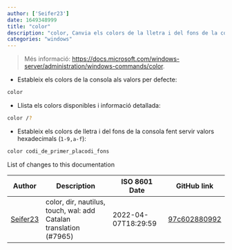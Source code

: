 ```yaml
---
author: ['Seifer23']
date: 1649348999
title: "color"
description: "color, Canvia els colors de la lletra i del fons de la consola."
categories: "windows"
---
```

> Més informació: <https://docs.microsoft.com/windows-server/administration/windows-commands/color>.

- Estableix els colors de la consola als valors per defecte:

```bash
color
```

- Llista els colors disponibles i informació detallada:

```bash
color /?
```

- Estableix els colors de lletra i del fons de la consola fent servir valors hexadecimals (`1-9,a-f`):

```bash
color codi_de_primer_placodi_fons
```
List of changes to this documentation


Author | Description | ISO 8601 Date | GitHub link
------|-----|-----|-----
[Seifer23](mailto:48915360+Seifer23@users.noreply.github.com) | color, dir, nautilus, touch, wal: add Catalan translation (#7965) | 2022-04-07T18:29:59 | [97c602880992](https://github.com/tldr-pages/tldr/commit/97c6028809920cd56e8270c571ac948e7893973e)

